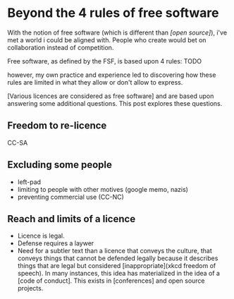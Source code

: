 # Beyond the 4 rules of free software

With the notion of free software (which is different than *[open source]*), i've met a world i could be aligned with. People who create would bet on collaboration instead of competition.

Free software, as defined by the FSF, is based upon 4 rules:
TODO

however, my own practice and experience led to discovering how these rules are limited in what they allow or don't allow to express. 

[Various licences are considered as free software] and are based upon answering some additional questions. This post explores these questions.

## Freedom to re-licence

CC-SA

## Excluding some people

- left-pad
- limiting to people with other motives (google memo, nazis)
- preventing commercial use (CC-NC)

## Reach and limits of a licence

- Licence is legal. 
- Defense requires a laywer
- Need for a subtler text than a licence that conveys the culture, that conveys things that cannot be defended legally because it describes things that are legal but considered [inappropriate](xkcd freedom of speech). In many instances, this idea has materialized in the idea of a [code of conduct]. This exists in [conferences] and open source projects.